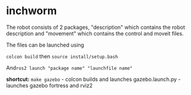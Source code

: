 # inchworm
The robot consists of 2 packages, "description" which contains the robot description and "movement" which contains the control and moveit files. 


The files can be launched using




```colcon build```
then
```source install/setup.bash```

And```ros2 launch "package name" "launchfile name"```



**shortcut:**
```make gazebo``` - colcon builds and launches gazebo.launch.py - launches gazebo fortress and rviz2
